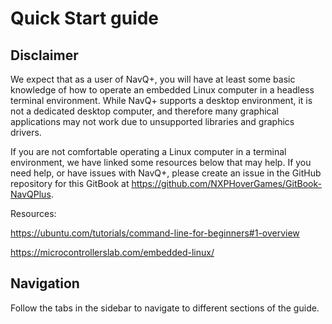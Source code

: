 # Quick Start guide

## Disclaimer

We expect that as a user of NavQ+, you will have at least some basic knowledge of how to operate an embedded Linux computer in a headless terminal environment. While NavQ+ supports a desktop environment, it is not a dedicated desktop computer, and therefore many graphical applications may not work due to unsupported libraries and graphics drivers. 

If you are not comfortable operating a Linux computer in a terminal environment, we have linked some resources below that may help. If you need help, or have issues with NavQ+, please create an issue in the GitHub repository for this GitBook at https://github.com/NXPHoverGames/GitBook-NavQPlus.

Resources:

https://ubuntu.com/tutorials/command-line-for-beginners#1-overview

https://microcontrollerslab.com/embedded-linux/

## Navigation

Follow the tabs in the sidebar to navigate to different sections of the guide.
